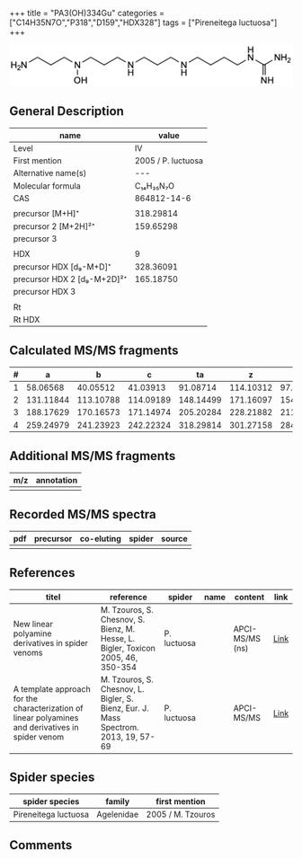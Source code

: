 +++
title = "PA3(OH)334Gu"
categories = ["C14H35N7O","P318","D159","HDX328"]
tags = ["Pireneitega luctuosa"]
+++

![](/img/PA3(OH)334Gu.png)

## General Description

| name                        | value              |
|-----------------------------|--------------------|
| Level                       | IV                 |
| First mention               | 2005 / P. luctuosa |
| Alternative name(s)         | ---                |
| Molecular formula           | C₁₄H₃₅N₇O          |
| CAS                         | 864812-14-6        |
|                             |                    |
| precursor   [M+H]⁺          | 318.29814          |
| precursor 2 [M+2H]²⁺        | 159.65298          |
| precursor 3                 |                    |
|                             |                    |
| HDX                         | 9                  |
| precursor HDX   [d₉-M+D]⁺   | 328.36091          |
| precursor HDX 2 [d₉-M+2D]²⁺ | 165.18750          |
| precursor HDX 3             |                    |
|                             |                    |
| Rt                          |                    |
| Rt HDX                      |                    |

## Calculated MS/MS fragments

| # | a         | b         | c         | ta        | z         | y         | tz        |
|---|-----------|-----------|-----------|-----------|-----------|-----------|-----------|
| 1 | 58.06568  | 40.05512  | 41.03913  | 91.08714  | 114.10312 | 97.07657  | 131.12967 |
| 2 | 131.11844 | 113.10788 | 114.09189 | 148.14499 | 171.16097 | 154.13442 | 188.18752 |
| 3 | 188.17629 | 170.16573 | 171.14974 | 205.20284 | 228.21882 | 211.19227 | 261.24028 |
| 4 | 259.24979 | 241.23923 | 242.22324 | 318.29814 | 301.27158 | 284.24503 | 318.29813 |

## Additional MS/MS fragments

| m/z | annotation |
|-----|------------|
|     |            |

## Recorded MS/MS spectra

| pdf | precursor | co-eluting | spider | source |
|-----|-----------|------------|--------|--------|
|     |           |            |        |        |

## References

| titel                                                                                                                                                                               | reference                                                                           | spider      | name | content         | link                                                                                 |
|-------------------------------------------------------------------------------------------------------------------------------------------------------------------------------------|-------------------------------------------------------------------------------------|-------------|------|-----------------|--------------------------------------------------------------------------------------|
| New linear polyamine derivatives in spider venoms                                                                                                                                   | M. Tzouros, S. Chesnov, S. Bienz, M. Hesse, L. Bigler, Toxicon 2005, 46, 350-354    | P. luctuosa |      | APCI-MS/MS (ns) | [Link](https://doi.org/10.1016/j.toxicon.2005.04.018)                                |
| A template approach for the characterization of linear polyamines and derivatives in spider venom                                                                                   | M. Tzouros, S. Chesnov, L. Bigler, S. Bienz, Eur. J. Mass Spectrom. 2013, 19, 57-69 | P. luctuosa |      | APCI-MS/MS      | [Link](https://doi.org/10.1255/ejms.1213)                                            |

## Spider species

| spider species       | family     | first mention     |
|----------------------|------------|-------------------|
| Pireneitega luctuosa | Agelenidae | 2005 / M. Tzouros |

## Comments